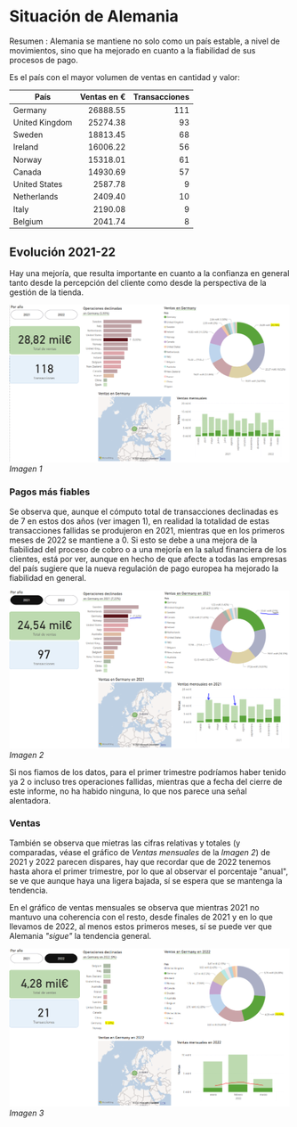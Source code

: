 # Situación de Alemania

Resumen
: Alemania se mantiene no solo como un país estable, a nivel de movimientos, sino que ha mejorado en cuanto a la fiabilidad de sus procesos de pago.

Es el país con el mayor volumen de ventas en cantidad y valor:

| País           | Ventas en € | Transacciones |
| -------------- | -----------:| ------------: |
| Germany        |    26888.55 | 111           |
| United Kingdom |    25274.38 | 93            |
| Sweden         |    18813.45 | 68            |
| Ireland        |    16006.22 | 56            |
| Norway         |    15318.01 | 61            |
| Canada         |    14930.69 | 57            |
| United States  |     2587.78 | 9             |
| Netherlands    |     2409.40 | 10            |
| Italy          |     2190.08 | 9             |
| Belgium        |     2041.74 | 8             |

## Evolución 2021-22
Hay una mejoría, que resulta importante en cuanto a la confianza en general tanto desde la percepción del cliente como desde la perspectiva de la gestión de la tienda.

![Gráficos de Alemania Totales](https://github.com/mlopezgva/it-academy-mlg/blob/main/SPRINT6/Alemania%20total.png?raw=true)
_Imagen 1_

### Pagos más fiables
Se observa que, aunque el cómputo total de transacciones declinadas es de 7 en estos dos años (ver imagen 1), en realidad la totalidad de estas transacciones fallidas se produjeron en 2021, mientras que en los primeros meses de 2022 se mantiene a 0. Si esto se debe a una mejora de la fiabilidad del proceso de cobro o a una mejoría en la salud financiera de los clientes, está por ver, aunque en hecho de que afecte a todas las empresas del país sugiere que la nueva regulación de pago europea ha mejorado la fiabilidad en general.

![Gráficos de Alemania 2021](https://github.com/mlopezgva/it-academy-mlg/blob/main/SPRINT6/Alemania%202021.png?raw=true "Alemania 2021")
_Imagen 2_

Si nos fiamos de los datos, para el primer trimestre podríamos haber tenido ya 2 o incluso tres operaciones fallidas, mientras que a fecha del cierre de este informe, no ha habido ninguna, lo que nos parece una señal alentadora.

 ### Ventas
También se observa que mietras las cifras relativas y totales (y comparadas, véase el gráfico de _Ventas mensuales_ de la _Imagen 2_) de 2021 y 2022 parecen dispares, hay que recordar que de 2022 tenemos hasta ahora el primer trimestre, por lo que al observar el porcentaje "anual", se ve que aunque haya una ligera bajada, sí se espera que se mantenga la tendencia.

En el gráfico de ventas mensuales se observa que mientras 2021 no mantuvo una coherencia con el resto, desde finales de 2021 y en lo que llevamos de 2022, al menos estos primeros meses, sí se puede ver que Alemania _"sigue"_ la tendencia general.

![Gráficos de Alemania 2022](https://github.com/mlopezgva/it-academy-mlg/blob/main/SPRINT6/Alemania%202022.png?raw=true "Alemania 2022")
_Imagen 3_
